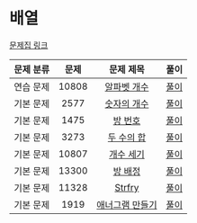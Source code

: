 # 배열

[문제집 링크](https://www.acmicpc.net/workbook/view/7307)

| 문제 분류 | 문제 | 문제 제목 | 풀이 |
| :--: | :--: | :--: | :--: |
| 연습 문제 | 10808 | [알파벳 개수](https://www.acmicpc.net/problem/10808) | [풀이](./10808_알파벳개수.cpp) |
| 기본 문제 | 2577 | [숫자의 개수](https://www.acmicpc.net/problem/2577) | [풀이](./2577_숫자의개수.cpp) |
| 기본 문제 | 1475 | [방 번호](https://www.acmicpc.net/problem/1475) | [풀이](./1475_방번호.cpp) |
| 기본 문제 | 3273 | [두 수의 합](https://www.acmicpc.net/problem/3273) | [풀이](./3273_두수의합.cpp) |
| 기본 문제 | 10807 | [개수 세기](https://www.acmicpc.net/problem/10807) | [풀이](./10807_개수세기.cpp) |
| 기본 문제 | 13300 | [방 배정](https://www.acmicpc.net/problem/13300) | [풀이](./13300_방배정.cpp) |
| 기본 문제 | 11328 | [Strfry](https://www.acmicpc.net/problem/11328) | [풀이](./11328_Strfry.cpp) |
| 기본 문제 | 1919 | [애너그램 만들기](https://www.acmicpc.net/problem/1919) | [풀이](./1919_애너그램만들기.cpp)|